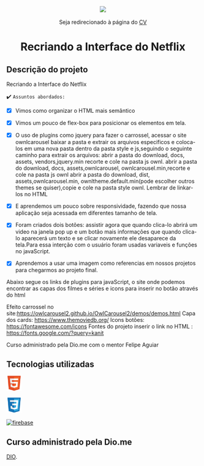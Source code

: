 <p align="center">
    <img width="700" src="https://user-images.githubusercontent.com/102911341/225007833-0432ff27-0589-40e1-872b-adc7b5eb1774.png">
</p>

<p align="center">Seja redirecionado à página do 
<a href=" " target="_blank">CV</a></p>


<p> <h1 align="center">Recriando a Interface do Netflix</h1></p>

## Descrição do projeto 

<p align="justify">
 
 Recriando a Interface do Netflix

 :heavy_check_mark: `Assuntos abordados:`

- [x] Vimos como organizar o HTML mais semântico

- [x] Vimos um pouco de flex-box para posicionar os elementos em tela.

- [x] O uso de plugins como jquery para fazer o carrossel, acessar o site ownlcarousel baixar a pasta e extrair os arquivos especificos e coloca-los em uma nova pasta dentro da pasta style e js,seguindo o seguinte caminho para extrair os arquivos: 
abrir a pasta do download, docs, assets, vendors,jquery.min recorte e cole na pasta js ownl.
abrir a pasta do download, docs, assets,ownlcarousel, ownlcarousel.min,recorte e cole na pasta js ownl
abrir a pasta do download, dist, assets,ownlcarousel.min, ownltheme.default.min(pode escolher outros themes se quiser),copie e cole na pasta style ownl.
Lembrar de linkar-los no HTML

- [x] E aprendemos um pouco sobre responsividade, fazendo que nossa aplicação seja acessada em diferentes tamanho de tela.

- [x] Foram criados dois botões: assistir agora que quando clica-lo abrirá um video na janela pop up e um botão mais informações que quando clica-lo aparecerá um texto e se clicar novamente ele desaparece da tela.Para essa interção com o usuário foram usadas variaveis e funções no javaScript.

- [x] Aprendemos a usar uma imagem como referencias em nossos projetos para chegarmos ao projeto final.

Abaixo segue os links de plugins para javaScript, o site onde podemos encontrar as capas dos filmes e séries e icons para inserir no botão através do html

Efeito carrossel no site:https://owlcarousel2.github.io/OwlCarousel2/demos/demos.html
Capa dos cards: https://www.themoviedb.org/
Icons botões: https://fontawesome.com/icons
Fontes do projeto inserir o link no HTML : https://fonts.google.com/?query=kanit

Curso administrado pela Dio.me com o mentor Felipe Aguiar

</p>

###

## Tecnologias utilizadas

<a href="#" target="_blank"> <img src="https://raw.githubusercontent.com/devicons/devicon/master/icons/html5/html5-original.svg" alt="html" width="40" height="40"/> </a> 

<a href="#" target="_blank"> <img src="https://raw.githubusercontent.com/devicons/devicon/master/icons/css3/css3-original.svg" alt="css" width="40" height="40"/> </a> 

<a href="#" target="_blank"> <img src="https://camo.githubusercontent.com/ee5225ba7c4338f1a1c10121ec32c396e1a4a2f5b0b58b6afd6d5c56ff5d6196/68747470733a2f2f63646e2e6a7364656c6976722e6e65742f67682f64657669636f6e732f64657669636f6e2f69636f6e732f7673636f64652f7673636f64652d6f726967696e616c2d776f72646d61726b2e737667" alt="firebase" width="40" height="40"/> </a>
###


## Curso administrado pela Dio.me

 [DIO](https://www.dio.me/).












